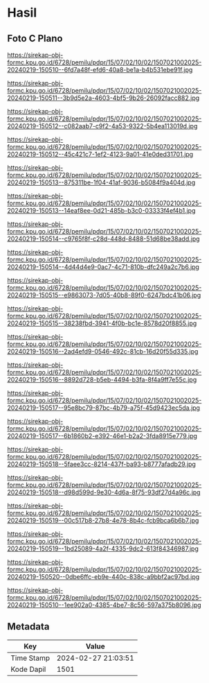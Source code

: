 # Hasil

## Foto C Plano

https://sirekap-obj-formc.kpu.go.id/6728/pemilu/pdpr/15/07/02/10/02/1507021002025-20240219-150510--6fd7a48f-efd6-40a8-be1a-b4b531ebe91f.jpg

https://sirekap-obj-formc.kpu.go.id/6728/pemilu/pdpr/15/07/02/10/02/1507021002025-20240219-150511--3b9d5e2a-4603-4bf5-9b26-26092facc882.jpg

https://sirekap-obj-formc.kpu.go.id/6728/pemilu/pdpr/15/07/02/10/02/1507021002025-20240219-150512--c082aab7-c9f2-4a53-9322-5b4ea113019d.jpg

https://sirekap-obj-formc.kpu.go.id/6728/pemilu/pdpr/15/07/02/10/02/1507021002025-20240219-150512--45c421c7-1ef2-4123-9a01-41e0ded31701.jpg

https://sirekap-obj-formc.kpu.go.id/6728/pemilu/pdpr/15/07/02/10/02/1507021002025-20240219-150513--875311be-1f04-41af-9036-b5084f9a404d.jpg

https://sirekap-obj-formc.kpu.go.id/6728/pemilu/pdpr/15/07/02/10/02/1507021002025-20240219-150513--14eaf8ee-0d21-485b-b3c0-03333f4ef4b1.jpg

https://sirekap-obj-formc.kpu.go.id/6728/pemilu/pdpr/15/07/02/10/02/1507021002025-20240219-150514--c9765f8f-c28d-448d-8488-51d68be38add.jpg

https://sirekap-obj-formc.kpu.go.id/6728/pemilu/pdpr/15/07/02/10/02/1507021002025-20240219-150514--4d44d4e9-0ac7-4c71-810b-dfc249a2c7b6.jpg

https://sirekap-obj-formc.kpu.go.id/6728/pemilu/pdpr/15/07/02/10/02/1507021002025-20240219-150515--e9863073-7d05-40b8-89f0-6247bdc41b06.jpg

https://sirekap-obj-formc.kpu.go.id/6728/pemilu/pdpr/15/07/02/10/02/1507021002025-20240219-150515--38238fbd-3941-4f0b-bc1e-8578d20f8855.jpg

https://sirekap-obj-formc.kpu.go.id/6728/pemilu/pdpr/15/07/02/10/02/1507021002025-20240219-150516--2ad4efd9-0546-492c-81cb-16d20f55d335.jpg

https://sirekap-obj-formc.kpu.go.id/6728/pemilu/pdpr/15/07/02/10/02/1507021002025-20240219-150516--8892d728-b5eb-4494-b3fa-8f4a9ff7e55c.jpg

https://sirekap-obj-formc.kpu.go.id/6728/pemilu/pdpr/15/07/02/10/02/1507021002025-20240219-150517--95e8bc79-87bc-4b79-a75f-45d9423ec5da.jpg

https://sirekap-obj-formc.kpu.go.id/6728/pemilu/pdpr/15/07/02/10/02/1507021002025-20240219-150517--6b1860b2-e392-46e1-b2a2-3fda8915e779.jpg

https://sirekap-obj-formc.kpu.go.id/6728/pemilu/pdpr/15/07/02/10/02/1507021002025-20240219-150518--5faee3cc-8214-437f-ba93-b8777afadb29.jpg

https://sirekap-obj-formc.kpu.go.id/6728/pemilu/pdpr/15/07/02/10/02/1507021002025-20240219-150518--d98d599d-9e30-4d6a-8f75-93df27d4a96c.jpg

https://sirekap-obj-formc.kpu.go.id/6728/pemilu/pdpr/15/07/02/10/02/1507021002025-20240219-150519--00c517b8-27b8-4e78-8b4c-fcb9bca6b6b7.jpg

https://sirekap-obj-formc.kpu.go.id/6728/pemilu/pdpr/15/07/02/10/02/1507021002025-20240219-150519--1bd25089-4a2f-4335-9dc2-613f84346987.jpg

https://sirekap-obj-formc.kpu.go.id/6728/pemilu/pdpr/15/07/02/10/02/1507021002025-20240219-150520--0dbe6ffc-eb9e-440c-838c-a9bbf2ac97bd.jpg

https://sirekap-obj-formc.kpu.go.id/6728/pemilu/pdpr/15/07/02/10/02/1507021002025-20240219-150510--1ee902a0-4385-4be7-8c56-597a375b8096.jpg


## Metadata

| Key        | Value               |
| ---------- | ------------------- |
| Time Stamp | 2024-02-27 21:03:51 |
| Kode Dapil | 1501                |



